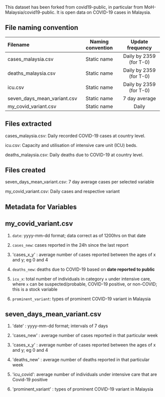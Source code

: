 This dataset has been forked from covid19-public, in particular from  MoH-Malaysia/covid19-public. 
It is open data on COVID-19 cases in Malaysia.

## File naming convention

| Filename | Naming convention | Update frequency |
| :--- | :---: | :---: |
| cases_malaysia.csv | Static name | Daily by 2359 (for T-0) |
| deaths_malaysia.csv | Static name | Daily by 2359 (for T-0) |
| icu.csv | Static name |  Daily by 2359 (for T-0) |
| seven_days_mean_variant.csv | Static name | 7 day average |
| my_covid_variant.csv | Static name | Daily 

## Files extracted 
cases_malaysia.csv: Daily recorded COVID-19 cases at country level.

icu.csv: Capacity and utilisation of intensive care unit (ICU) beds.

deaths_malaysia.csv: Daily deaths due to COVID-19 at country level.

## Files created
seven_days_mean_variant.csv: 7 day average cases per selected variable

my_covid_variant.csv: Daily cases and respective variant

## Metadata for Variables
## my_covid_variant.csv
1) `date`: yyyy-mm-dd format; data correct as of 1200hrs on that date

2) `cases_new`: cases reported in the 24h since the last report

3) 'cases_x_y' : average number of cases reported between the ages of x and y; eg 0 and 4

4)  `deaths_new`: deaths due to COVID-19 based on **date reported to public**

5)  `icu_x`: total number of individuals in category `x` under intensive care, where `x` can be  suspected/probable, COVID-19 positive, or non-COVID; this is a stock variable

6)  `prominent_variant`:  types of prominent COVID-19 variant in Malaysia
## seven_days_mean_variant.csv

1) 'date' : yyyy-mm-dd format; intervals of 7 days
   
2) 'cases_new' : average number of cases reported in that particular week
   
3) 'cases_x_y' : average number of cases reported between the ages of x and y; eg 0 and 4
   
4) 'deaths_new' : average number of deaths reported in that particular week
   
5) 'icu_covid': average number of individuals under intensive care that are Covid-19 positive

6) 'prominent_variant' :  types of prominent COVID-19 variant in Malaysia

